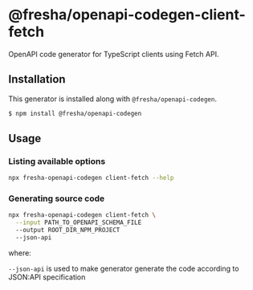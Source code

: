 # @fresha/openapi-codegen-client-fetch

OpenAPI code generator for TypeScript clients using Fetch API.

## Installation

This generator is installed along with `@fresha/openapi-codegen`.

```bash
$ npm install @fresha/openapi-codegen
```

## Usage

### Listing available options

```bash
npx fresha-openapi-codegen client-fetch --help
```

### Generating source code

```bash
npx fresha-openapi-codegen client-fetch \
  --input PATH_TO_OPENAPI_SCHEMA_FILE
  --output ROOT_DIR_NPM_PROJECT
  --json-api
```

where:

`--json-api` is used to make generator generate the code according to JSON:API specification
